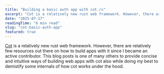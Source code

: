 ```yaml
---
title: "Building a basic auth app with cot.rs"
excerpt: "Cot is a relatively new rust web framework. However, there are relatively few resources out there on how to build apps with it..."
date: "2025-07-17"
readingTime: "6 min read"
slug: "cot-basic-auth-app"
featured: true
---
```


[Cot](https://cot.rs/) is a relatively new rust web framework. However, there are relatively few resources out there on how to build apps with it since I became an active contributor. This blog posts is one of many others to provide concise and intuitive ways of building web apps with cot also while doing my best to demistify some internals of how cot works under the hood.